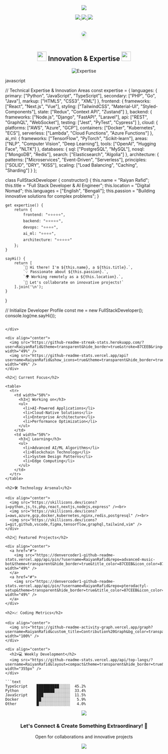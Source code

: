 <div align="center">
  <img src="https://capsule-render.vercel.app/api?type=cylinder&color=timeGradient&height=200&section=header&text=Digital%20Innovator&fontSize=70&animation=fadeIn&fontAlignY=40&desc=Full%20Stack%20Developer%20|%20AI%20Engineer%20|%20Cloud%20Architect&descAlignY=65&descSize=20" />
</div>

<p align="center">
  <a href="https://raiyanhossain.net">
    <img src="https://img.shields.io/badge/Portfolio-Visit%20My%20Website-black?style=for-the-badge&logo=google-chrome&logoColor=white&labelColor=87CEEB" />
  </a>
  <a href="mailto:contact@raiyanhossain.net">
    <img src="https://img.shields.io/badge/Email-Contact%20Me-black?style=for-the-badge&logo=gmail&logoColor=white&labelColor=87CEEB" />
  </a>
  <a href="https://facebook.com/raiyanhossainrafid">
    <img src="https://img.shields.io/badge/Facebook-Follow%20Me-black?style=for-the-badge&logo=facebook&logoColor=white&labelColor=87CEEB" />
  </a>
</p>

<div align="center">
  <img src="https://source.unsplash.com/1600x400/?technology,coding,minimal" style="border-radius: 15px; margin: 20px 0; box-shadow: 0 6px 12px rgba(0,0,0,0.1);" />
</div>

<h2 align="center">
  <img src="https://media.giphy.com/media/hvRJCLFzcasrR4ia7z/giphy.gif" width="30px"/>
  Innovation & Expertise
  <img src="https://media.giphy.com/media/hvRJCLFzcasrR4ia7z/giphy.gif" width="30px"/>
</h2>

<div align="center">
  <img src="https://readme-typing-svg.herokuapp.com?font=Fira+Code&weight=600&size=25&duration=3000&pause=1000&color=87CEEB&center=true&vCenter=true&width=800&lines=Full+Stack+Development;AI+%26+Machine+Learning;Cloud+Architecture;DevOps+%26+Automation" alt="Expertise" />
</div>

javascript


// Technical Expertise & Innovation Areas
const expertise = {
    languages: {
        primary: ["Python", "JavaScript", "TypeScript"],
        secondary: ["PHP", "Go", "Java"],
        markup: ["HTML5", "CSS3", "XML"]
    },
    frontend: {
        frameworks: ["React", "Next.js", "Vue"],
        styling: ["TailwindCSS", "Material-UI", "Styled-Components"],
        state: ["Redux", "Context API", "Zustand"]
    },
    backend: {
        frameworks: ["Node.js", "Django", "FastAPI", "Laravel"],
        api: ["REST", "GraphQL", "WebSocket"],
        testing: ["Jest", "PyTest", "Cypress"]
    },
    cloud: {
        platforms: ["AWS", "Azure", "GCP"],
        containers: ["Docker", "Kubernetes", "ECS"],
        serverless: ["Lambda", "Cloud Functions", "Azure Functions"]
    },
    ai_ml: {
        frameworks: ["TensorFlow", "PyTorch", "Scikit-learn"],
        areas: ["NLP", "Computer Vision", "Deep Learning"],
        tools: ["OpenAI", "Hugging Face", "NLTK"]
    },
    databases: {
        sql: ["PostgreSQL", "MySQL"],
        nosql: ["MongoDB", "Redis"],
        search: ["Elasticsearch", "Algolia"]
    },
    architecture: {
        patterns: ["Microservices", "Event-Driven", "Serverless"],
        principles: ["SOLID", "DRY", "KISS"],
        scaling: ["Load Balancing", "Caching", "Sharding"]
    }
};

class FullStackDeveloper {
    constructor() {
        this.name = "Raiyan Rafid";
        this.title = "Full Stack Developer & AI Engineer";
        this.location = "Digital Nomad";
        this.languages = ["English", "Bengali"];
        this.passion = "Building innovative solutions for complex problems";
    }

    get expertise() {
        return {
            frontend: "⭐⭐⭐⭐⭐",
            backend: "⭐⭐⭐⭐⭐",
            devops: "⭐⭐⭐⭐",
            ai_ml: "⭐⭐⭐⭐",
            architecture: "⭐⭐⭐⭐⭐"
        };
    }

    sayHi() {
        return [
            `👋 Hi there! I'm ${this.name}, a ${this.title}.`,
            `💡 Passionate about ${this.passion}.`,
            `🌍 Working remotely as a ${this.location}.`,
            `🤝 Let's collaborate on innovative projects!`
        ].join('\n');
    }
}

// Initialize Developer Profile
const me = new FullStackDeveloper();
console.log(me.sayHi());
```

</div>

<div align="center">
  <img src="https://github-readme-streak-stats.herokuapp.com/?user=RaiyanRafid&theme=transparent&hide_border=true&stroke=87CEEB&ring=87CEEB&fire=87CEEB&currStreakNum=000000&sideNums=000000&currStreakLabel=000000&sideLabels=000000&dates=666666" width="49%" />
  <img src="https://github-readme-stats.vercel.app/api?username=RaiyanRafid&show_icons=true&theme=transparent&hide_border=true&title_color=87CEEB&icon_color=87CEEB&text_color=000000" width="49%" />
</div>

<h2>🎯 Current Focus</h2>

<table>
  <tr>
    <td width="50%">
      <h3>🔭 Working on</h3>
      <ul>
        <li>AI-Powered Applications</li>
        <li>Cloud-Native Solutions</li>
        <li>Enterprise Architecture</li>
        <li>Performance Optimization</li>
      </ul>
    </td>
    <td width="50%">
      <h3>🌱 Learning</h3>
      <ul>
        <li>Advanced AI/ML Algorithms</li>
        <li>Blockchain Technology</li>
        <li>System Design Patterns</li>
        <li>Edge Computing</li>
      </ul>
    </td>
  </tr>
</table>

<h2>🛠️ Technology Arsenal</h2>

<div align="center">
  <img src="https://skillicons.dev/icons?i=python,js,ts,php,react,nextjs,nodejs,express" /><br>
  <img src="https://skillicons.dev/icons?i=aws,azure,gcp,docker,kubernetes,nginx,redis,postgresql" /><br>
  <img src="https://skillicons.dev/icons?i=git,github,vscode,figma,tensorflow,graphql,tailwind,vim" />
</div>

<h2>🚀 Featured Projects</h2>

<div align="center">
  <a href="#">
    <img src="https://denvercoder1-github-readme-stats.vercel.app/api/pin/?username=RaiyanRafid&repo=advanced-music-bot&theme=transparent&hide_border=true&title_color=87CEEB&icon_color=87CEEB&text_color=000000&bg_color=00000000" width="49%" />
  </a>
  <a href="#">
    <img src="https://denvercoder1-github-readme-stats.vercel.app/api/pin/?username=RaiyanRafid&repo=pterodactyl-setup&theme=transparent&hide_border=true&title_color=87CEEB&icon_color=87CEEB&text_color=000000&bg_color=00000000" width="49%" />
  </a>
</div>

<h2>📈 Coding Metrics</h2>

<div align="center">
  <img src="https://github-readme-activity-graph.vercel.app/graph?username=RaiyanRafid&custom_title=Contribution%20Graph&bg_color=transparent&color=000000&line=87CEEB&point=87CEEB&area_color=87CEEB&title_color=000000&area=true&hide_border=true" width="100%" />
</div>

<div align="center">
  <h2>💻 Weekly Development</h2>
  <img src="https://github-readme-stats.vercel.app/api/top-langs/?username=RaiyanRafid&layout=compact&theme=transparent&hide_border=true&title_color=87CEEB&text_color=000000" width="355px" />
</div>

```text
TypeScript    ██████████░░░░░  45.2%
Python        ████████░░░░░░░  33.4%
JavaScript    ███░░░░░░░░░░░░  11.5%
Docker        ██░░░░░░░░░░░░░   5.9%
Other         █░░░░░░░░░░░░░░   4.0%
```

<div align="center">
  <img src="https://quotes-github-readme.vercel.app/api?type=horizontal&theme=light&quote=The%20only%20way%20to%20do%20great%20work%20is%20to%20love%20what%20you%20do.&author=Steve%20Jobs" />
</div>

<div align="center">
  <h3>Let's Connect & Create Something Extraordinary! 🌟</h3>
  <p>Open for collaborations and innovative projects</p>
</div>

<div align="center">
  <img src="https://capsule-render.vercel.app/api?type=shark&color=gradient&height=100&section=footer&reversal=true" />
</div>
